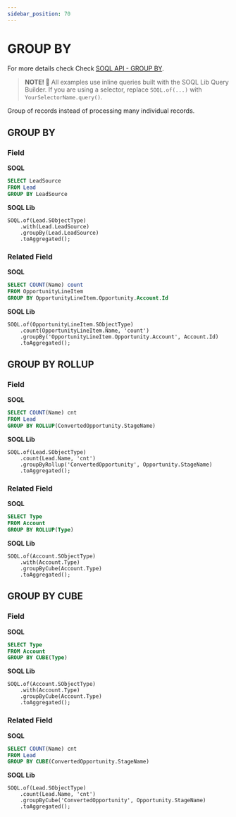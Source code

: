 ```yaml
---
sidebar_position: 70
---
```


# GROUP BY

For more details check Check [SOQL API - GROUP BY](../../api/standard-soql/soql.md#group-by).

> **NOTE! 🚨**
> All examples use inline queries built with the SOQL Lib Query Builder.
> If you are using a selector, replace `SOQL.of(...)` with `YourSelectorName.query()`.

Group of records instead of processing many individual records.

## GROUP BY

### Field

**SOQL**

```sql
SELECT LeadSource
FROM Lead
GROUP BY LeadSource
```

**SOQL Lib**

```apex
SOQL.of(Lead.SObjectType)
    .with(Lead.LeadSource)
    .groupBy(Lead.LeadSource)
    .toAggregated();
```

### Related Field

**SOQL**

```sql
SELECT COUNT(Name) count
FROM OpportunityLineItem
GROUP BY OpportunityLineItem.Opportunity.Account.Id
```

**SOQL Lib**

```apex
SOQL.of(OpportunityLineItem.SObjectType)
    .count(OpportunityLineItem.Name, 'count')
    .groupBy('OpportunityLineItem.Opportunity.Account', Account.Id)
    .toAggregated();
```

## GROUP BY ROLLUP

### Field

**SOQL**

```sql
SELECT COUNT(Name) cnt
FROM Lead
GROUP BY ROLLUP(ConvertedOpportunity.StageName)
```

**SOQL Lib**

```apex
SOQL.of(Lead.SObjectType)
    .count(Lead.Name, 'cnt')
    .groupByRollup('ConvertedOpportunity', Opportunity.StageName)
    .toAggregated();
```


### Related Field

**SOQL**

```sql
SELECT Type
FROM Account
GROUP BY ROLLUP(Type)
```

**SOQL Lib**

```apex
SOQL.of(Account.SObjectType)
    .with(Account.Type)
    .groupByCube(Account.Type)
    .toAggregated();
```

## GROUP BY CUBE

### Field

**SOQL**

```sql
SELECT Type
FROM Account
GROUP BY CUBE(Type)
```

**SOQL Lib**

```apex
SOQL.of(Account.SObjectType)
    .with(Account.Type)
    .groupByCube(Account.Type)
    .toAggregated();
```

### Related Field

**SOQL**

```sql
SELECT COUNT(Name) cnt
FROM Lead
GROUP BY CUBE(ConvertedOpportunity.StageName)
```

**SOQL Lib**

```apex
SOQL.of(Lead.SObjectType)
    .count(Lead.Name, 'cnt')
    .groupByCube('ConvertedOpportunity', Opportunity.StageName)
    .toAggregated();
```
